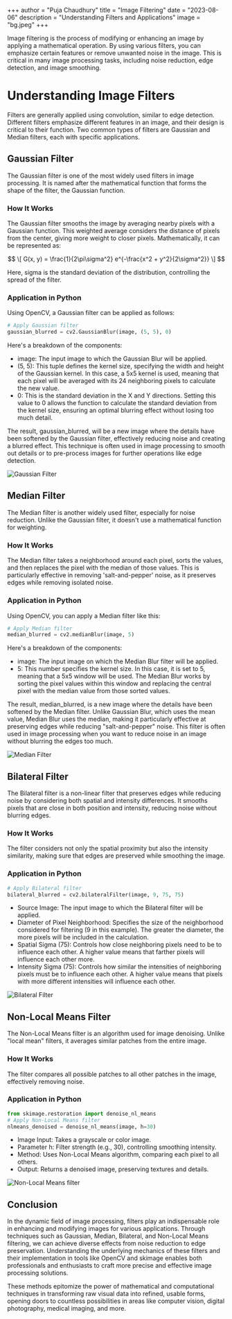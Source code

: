 +++
author = "Puja Chaudhury"
title = "Image Filtering"
date = "2023-08-06"
description = "Understanding Filters and Applications"
image = "bg.jpeg"
+++

Image filtering is the process of modifying or enhancing an image by applying a mathematical operation. By using various filters, you can emphasize certain features or remove unwanted noise in the image. This is critical in many image processing tasks, including noise reduction, edge detection, and image smoothing.

# Understanding Image Filters

Filters are generally applied using convolution, similar to edge detection. Different filters emphasize different features in an image, and their design is critical to their function. Two common types of filters are Gaussian and Median filters, each with specific applications.

## Gaussian Filter

The Gaussian filter is one of the most widely used filters in image processing. It is named after the mathematical function that forms the shape of the filter, the Gaussian function.

### How It Works

The Gaussian filter smooths the image by averaging nearby pixels with a Gaussian function. This weighted average considers the distance of pixels from the center, giving more weight to closer pixels. Mathematically, it can be represented as:

$$ \[ G(x, y) = \frac{1}{2\pi\sigma^2} e^{-\frac{x^2 + y^2}{2\sigma^2}} \] $$

Here, sigma is the standard deviation of the distribution, controlling the spread of the filter.

### Application in Python

Using OpenCV, a Gaussian filter can be applied as follows:

```python
# Apply Gaussian filter
gaussian_blurred = cv2.GaussianBlur(image, (5, 5), 0)
```
Here's a breakdown of the components:

- image: The input image to which the Gaussian Blur will be applied.
- (5, 5): This tuple defines the kernel size, specifying the width and height of the Gaussian kernel. In this case, a 5x5 kernel is used, meaning that each pixel will be averaged with its 24 neighboring pixels to calculate the new value.
- 0: This is the standard deviation in the X and Y directions. Setting this value to 0 allows the function to calculate the standard deviation from the kernel size, ensuring an optimal blurring effect without losing too much detail.


The result, gaussian_blurred, will be a new image where the details have been softened by the Gaussian filter, effectively reducing noise and creating a blurred effect. This technique is often used in image processing to smooth out details or to pre-process images for further operations like edge detection.

![Gaussian Filter](gblur.png)

## Median Filter

The Median filter is another widely used filter, especially for noise reduction. Unlike the Gaussian filter, it doesn't use a mathematical function for weighting.

### How It Works

The Median filter takes a neighborhood around each pixel, sorts the values, and then replaces the pixel with the median of those values. This is particularly effective in removing 'salt-and-pepper' noise, as it preserves edges while removing isolated noise.

### Application in Python

Using OpenCV, you can apply a Median filter like this:

```python
# Apply Median filter
median_blurred = cv2.medianBlur(image, 5)
```

Here's a breakdown of the components:

- image: The input image on which the Median Blur filter will be applied.
- 5: This number specifies the kernel size. In this case, it is set to 5, meaning that a 5x5 window will be used. The Median Blur works by sorting the pixel values within this window and replacing the central pixel with the median value from those sorted values.

The result, median_blurred, is a new image where the details have been softened by the Median filter. Unlike Gaussian Blur, which uses the mean value, Median Blur uses the median, making it particularly effective at preserving edges while reducing "salt-and-pepper" noise. This filter is often used in image processing when you want to reduce noise in an image without blurring the edges too much.

![Median Filter](mblur.png)

## Bilateral Filter
The Bilateral filter is a non-linear filter that preserves edges while reducing noise by considering both spatial and intensity differences. It smooths pixels that are close in both position and intensity, reducing noise without blurring edges.

### How It Works
The filter considers not only the spatial proximity but also the intensity similarity, making sure that edges are preserved while smoothing the image.

### Application in Python

```python
# Apply Bilateral filter
bilateral_blurred = cv2.bilateralFilter(image, 9, 75, 75)
```

- Source Image: The input image to which the Bilateral filter will be applied.
- Diameter of Pixel Neighborhood: Specifies the size of the neighborhood considered for filtering (9 in this example). The greater the diameter, the more pixels will be included in the calculation.
- Spatial Sigma (75): Controls how close neighboring pixels need to be to influence each other. A higher value means that farther pixels will influence each other more.
- Intensity Sigma (75): Controls how similar the intensities of neighboring pixels must be to influence each other. A higher value means that pixels with more different intensities will influence each other.

![Bilateral Filter](bblur.png)

## Non-Local Means Filter
The Non-Local Means filter is an algorithm used for image denoising. Unlike "local mean" filters, it averages similar patches from the entire image.

### How It Works
The filter compares all possible patches to all other patches in the image, effectively removing noise.

### Application in Python

```python
from skimage.restoration import denoise_nl_means
# Apply Non-Local Means filter
nlmeans_denoised = denoise_nl_means(image, h=30)
```
- Image Input: Takes a grayscale or color image.
- Parameter h: Filter strength (e.g., 30), controlling smoothing intensity.
- Method: Uses Non-Local Means algorithm, comparing each pixel to all others.
- Output: Returns a denoised image, preserving textures and details.

![Non-Local Means filter](nlblur.png)

## Conclusion

In the dynamic field of image processing, filters play an indispensable role in enhancing and modifying images for various applications. Through techniques such as Gaussian, Median, Bilateral, and Non-Local Means filtering, we can achieve diverse effects from noise reduction to edge preservation. Understanding the underlying mechanics of these filters and their implementation in tools like OpenCV and skimage enables both professionals and enthusiasts to craft more precise and effective image processing solutions. 

These methods epitomize the power of mathematical and computational techniques in transforming raw visual data into refined, usable forms, opening doors to countless possibilities in areas like computer vision, digital photography, medical imaging, and more.